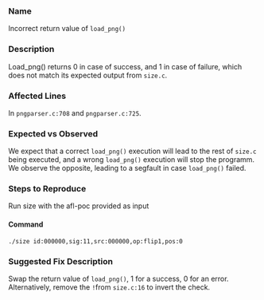 ### Name
Incorrect return value of `load_png()`

### Description

Load_png() returns 0 in case of success, and 1 in case of failure, which does not match its expected output from `size.c`.

### Affected Lines
In `pngparser.c:708` and `pngparser.c:725`.

### Expected vs Observed
We expect that a correct `load_png()` execution will lead to the rest of `size.c` being executed, and a wrong `load_png()` execution will stop the programm.  
We observe the opposite, leading to a segfault in case `load_png()` failed.

### Steps to Reproduce
Run size with the afl-poc provided as input

#### Command

```
./size id:000000,sig:11,src:000000,op:flip1,pos:0
```

### Suggested Fix Description
Swap the return value of `load_png()`, 1 for a success, 0 for an error. Alternatively, remove the `!`from `size.c:16` to invert the check.